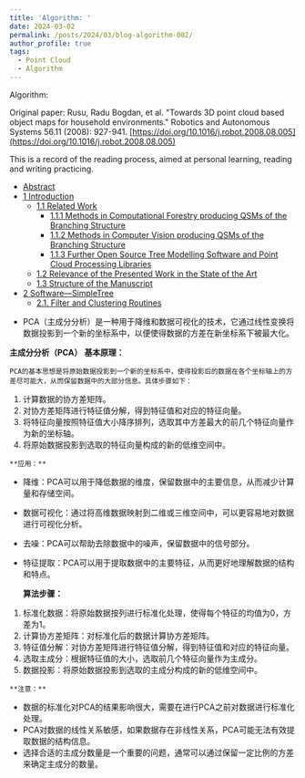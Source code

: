 ```yaml
---
title: 'Algorithm: '
date: 2024-03-02
permalink: /posts/2024/03/blog-algorithm-002/
author_profile: true
tags:
  - Point Cloud
  - Algorithm
---
```


Algorithm:

Original paper: Rusu, Radu Bogdan, et al. "Towards 3D point cloud based object maps for household environments." Robotics and Autonomous Systems 56.11 (2008): 927-941. [https://doi.org/10.1016/j.robot.2008.08.005](https://doi.org/10.1016/j.robot.2008.08.005)

This is a record of the reading process, aimed at personal learning, reading and writing practicing.

- [Abstract](#abstract)
- [1 Introduction](#1-introduction)
  - [1.1 Related Work](#11-related-work)
    - [1.1.1 Methods in Computational Forestry producing QSMs of the Branching Structure](#111-methods-in-computational-forestry-producing-qsms-of-the-branching-structure)
    - [1.1.2 Methods in Computer Vision producing QSMs of the Branching Structure](#112-methods-in-computer-vision-producing-qsms-of-the-branching-structure)
    - [1.1.3 Further Open Source Tree Modelling Software and Point Cloud Processing Libraries](#113-further-open-source-tree-modelling-software-and-point-cloud-processing-libraries)
  - [1.2 Relevance of the Presented Work in the State of the Art](#12-relevance-of-the-presented-work-in-the-state-of-the-art)
  - [1.3 Structure of the Manuscript](#13-structure-of-the-manuscript)
- [2 Software—SimpleTree](#2-softwaresimpletree)
  - [2.1. Filter and Clustering Routines](#21-filter-and-clustering-routines)


* PCA（主成分分析）是一种用于降维和数据可视化的技术，它通过线性变换将数据投影到一个新的坐标系中，以便使得数据的方差在新坐标系下被最大化。


**主成分分析（PCA）**
    **基本原理：**

    PCA的基本思想是将原始数据投影到一个新的坐标系中，使得投影后的数据在各个坐标轴上的方差尽可能大，从而保留数据中的大部分信息。具体步骤如下：

  1. 计算数据的协方差矩阵。
  2. 对协方差矩阵进行特征值分解，得到特征值和对应的特征向量。
  3. 将特征向量按照特征值大小降序排列，选取其中方差最大的前几个特征向量作为新的坐标轴。
  4. 将原始数据投影到选取的特征向量构成的新的低维空间中。

    **应用：**

  - 降维：PCA可以用于降低数据的维度，保留数据中的主要信息，从而减少计算量和存储空间。
  - 数据可视化：通过将高维数据映射到二维或三维空间中，可以更容易地对数据进行可视化分析。
  - 去噪：PCA可以帮助去除数据中的噪声，保留数据中的信号部分。
  - 特征提取：PCA可以用于提取数据中的主要特征，从而更好地理解数据的结构和特点。

    **算法步骤：**

  1. 标准化数据：将原始数据按列进行标准化处理，使得每个特征的均值为0，方差为1。
  2. 计算协方差矩阵：对标准化后的数据计算协方差矩阵。
  3. 特征值分解：对协方差矩阵进行特征值分解，得到特征值和对应的特征向量。
  4. 选取主成分：根据特征值的大小，选取前几个特征向量作为主成分。
  5. 数据投影：将原始数据投影到选取的主成分构成的新的低维空间中。

    **注意：**

  - 数据的标准化对PCA的结果影响很大，需要在进行PCA之前对数据进行标准化处理。
  - PCA对数据的线性关系敏感，如果数据存在非线性关系，PCA可能无法有效提取数据的结构信息。
  - 选择合适的主成分数量是一个重要的问题，通常可以通过保留一定比例的方差来确定主成分的数量。






